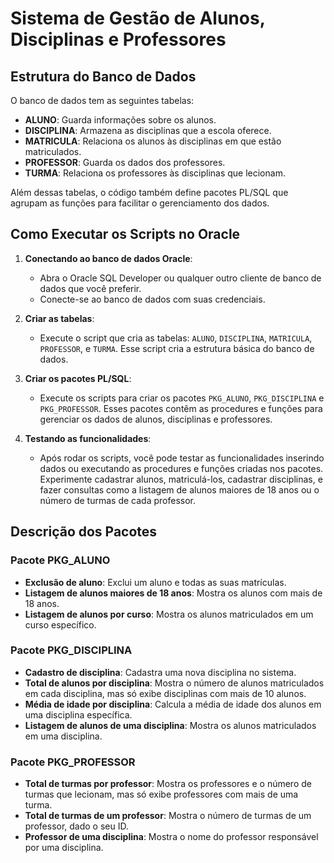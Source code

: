 # Sistema de Gestão de Alunos, Disciplinas e Professores

## Estrutura do Banco de Dados

O banco de dados tem as seguintes tabelas:

- **ALUNO**: Guarda informações sobre os alunos.
- **DISCIPLINA**: Armazena as disciplinas que a escola oferece.
- **MATRICULA**: Relaciona os alunos às disciplinas em que estão matriculados.
- **PROFESSOR**: Guarda os dados dos professores.
- **TURMA**: Relaciona os professores às disciplinas que lecionam.

Além dessas tabelas, o código também define pacotes PL/SQL que agrupam as funções para facilitar o gerenciamento dos dados.

## Como Executar os Scripts no Oracle

1. **Conectando ao banco de dados Oracle**:
   - Abra o Oracle SQL Developer ou qualquer outro cliente de banco de dados que você preferir.
   - Conecte-se ao banco de dados com suas credenciais.

2. **Criar as tabelas**:
   - Execute o script que cria as tabelas: `ALUNO`, `DISCIPLINA`, `MATRICULA`, `PROFESSOR`, e `TURMA`. Esse script cria a estrutura básica do banco de dados.

3. **Criar os pacotes PL/SQL**:
   - Execute os scripts para criar os pacotes `PKG_ALUNO`, `PKG_DISCIPLINA` e `PKG_PROFESSOR`. Esses pacotes contêm as procedures e funções para gerenciar os dados de alunos, disciplinas e professores.

4. **Testando as funcionalidades**:
   - Após rodar os scripts, você pode testar as funcionalidades inserindo dados ou executando as procedures e funções criadas nos pacotes. Experimente cadastrar alunos, matriculá-los, cadastrar disciplinas, e fazer consultas como a listagem de alunos maiores de 18 anos ou o número de turmas de cada professor.

## Descrição dos Pacotes

### Pacote PKG_ALUNO

- **Exclusão de aluno**: Exclui um aluno e todas as suas matrículas.
- **Listagem de alunos maiores de 18 anos**: Mostra os alunos com mais de 18 anos.
- **Listagem de alunos por curso**: Mostra os alunos matriculados em um curso específico.

### Pacote PKG_DISCIPLINA

- **Cadastro de disciplina**: Cadastra uma nova disciplina no sistema.
- **Total de alunos por disciplina**: Mostra o número de alunos matriculados em cada disciplina, mas só exibe disciplinas com mais de 10 alunos.
- **Média de idade por disciplina**: Calcula a média de idade dos alunos em uma disciplina específica.
- **Listagem de alunos de uma disciplina**: Mostra os alunos matriculados em uma disciplina.

### Pacote PKG_PROFESSOR

- **Total de turmas por professor**: Mostra os professores e o número de turmas que lecionam, mas só exibe professores com mais de uma turma.
- **Total de turmas de um professor**: Mostra o número de turmas de um professor, dado o seu ID.
- **Professor de uma disciplina**: Mostra o nome do professor responsável por uma disciplina.


